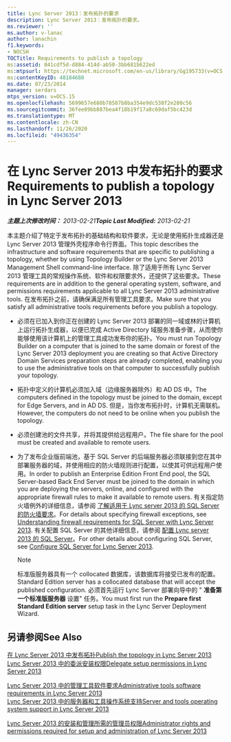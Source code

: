 ```yaml
---
title: Lync Server 2013：发布拓扑的要求
description: Lync Server 2013：发布拓扑的要求。
ms.reviewer: ''
ms.author: v-lanac
author: lanachin
f1.keywords:
- NOCSH
TOCTitle: Requirements to publish a topology
ms:assetid: 841cdf5d-d884-414d-ab50-3bb681b622ed
ms:mtpsurl: https://technet.microsoft.com/en-us/library/Gg195733(v=OCS.15)
ms:contentKeyID: 48184688
ms.date: 07/23/2014
manager: serdars
mtps_version: v=OCS.15
ms.openlocfilehash: 5699657e680b78587b8ba354e9dc538f2e280c56
ms.sourcegitcommit: 36fee89bb887bea4f18b19f17a8c69daf5bc423d
ms.translationtype: MT
ms.contentlocale: zh-CN
ms.lasthandoff: 11/26/2020
ms.locfileid: "49436354"
---
```

# <a name="requirements-to-publish-a-topology-in-lync-server-2013"></a><span data-ttu-id="5e353-103">在 Lync Server 2013 中发布拓扑的要求</span><span class="sxs-lookup"><span data-stu-id="5e353-103">Requirements to publish a topology in Lync Server 2013</span></span>

<div data-xmlns="http://www.w3.org/1999/xhtml">

<div class="topic" data-xmlns="http://www.w3.org/1999/xhtml" data-msxsl="urn:schemas-microsoft-com:xslt" data-cs="https://msdn.microsoft.com/">

<div data-asp="https://msdn2.microsoft.com/asp">



</div>

<div id="mainSection">

<div id="mainBody"><span data-ttu-id="5e353-104">

<span> </span></span><span class="sxs-lookup"><span data-stu-id="5e353-104">

<span> </span></span></span>

<span data-ttu-id="5e353-105">_**主题上次修改时间：** 2013-02-21_</span><span class="sxs-lookup"><span data-stu-id="5e353-105">_**Topic Last Modified:** 2013-02-21_</span></span>

<span data-ttu-id="5e353-106">本主题介绍了特定于发布拓扑的基础结构和软件要求，无论是使用拓扑生成器还是 Lync Server 2013 管理外壳程序命令行界面。</span><span class="sxs-lookup"><span data-stu-id="5e353-106">This topic describes the infrastructure and software requirements that are specific to publishing a topology, whether by using Topology Builder or the Lync Server 2013 Management Shell command-line interface.</span></span> <span data-ttu-id="5e353-107">除了适用于所有 Lync Server 2013 管理工具的常规操作系统、软件和权限要求外，还提供了这些要求。</span><span class="sxs-lookup"><span data-stu-id="5e353-107">These requirements are in addition to the general operating system, software, and permissions requirements applicable to all Lync Server 2013 administrative tools.</span></span> <span data-ttu-id="5e353-108">在发布拓扑之前，请确保满足所有管理工具要求。</span><span class="sxs-lookup"><span data-stu-id="5e353-108">Make sure that you satisfy all administrative tools requirements before you publish a topology.</span></span>

  - <span data-ttu-id="5e353-109">必须在已加入到你正在创建的 Lync Server 2013 部署的同一域或林的计算机上运行拓扑生成器，以便已完成 Active Directory 域服务准备步骤，从而使你能够使用该计算机上的管理工具成功发布你的拓扑。</span><span class="sxs-lookup"><span data-stu-id="5e353-109">You must run Topology Builder on a computer that is joined to the same domain or forest of the Lync Server 2013 deployment you are creating so that Active Directory Domain Services preparation steps are already completed, enabling you to use the administrative tools on that computer to successfully publish your topology.</span></span>

  - <span data-ttu-id="5e353-110">拓扑中定义的计算机必须加入域（边缘服务器除外）和 AD DS 中。</span><span class="sxs-lookup"><span data-stu-id="5e353-110">The computers defined in the topology must be joined to the domain, except for Edge Servers, and in AD DS.</span></span> <span data-ttu-id="5e353-111">但是，当你发布拓扑时，计算机无需联机。</span><span class="sxs-lookup"><span data-stu-id="5e353-111">However, the computers do not need to be online when you publish the topology.</span></span>

  - <span data-ttu-id="5e353-112">必须创建池的文件共享，并将其提供给远程用户。</span><span class="sxs-lookup"><span data-stu-id="5e353-112">The file share for the pool must be created and available to remote users.</span></span>

  - <span data-ttu-id="5e353-113">为了发布企业版前端池，基于 SQL Server 的后端服务器必须联接到您在其中部署服务器的域，并使用相应的防火墙规则进行配置，以使其可供远程用户使用。</span><span class="sxs-lookup"><span data-stu-id="5e353-113">In order to publish an Enterprise Edition Front End pool, the SQL Server-based Back End Server must be joined to the domain in which you are deploying the servers, online, and configured with the appropriate firewall rules to make it available to remote users.</span></span> <span data-ttu-id="5e353-114">有关指定防火墙例外的详细信息，请参阅 [了解适用于 Lync server 2013 的 SQL Server 的防火墙要求](lync-server-2013-understanding-firewall-requirements-for-sql-server.md)。</span><span class="sxs-lookup"><span data-stu-id="5e353-114">For details about specifying firewall exceptions, see [Understanding firewall requirements for SQL Server with Lync Server 2013](lync-server-2013-understanding-firewall-requirements-for-sql-server.md).</span></span> <span data-ttu-id="5e353-115">有关配置 SQL Server 的其他详细信息，请参阅 [配置 Lync server 2013 的 SQL Server](lync-server-2013-configure-sql-server-for-lync-server.md)。</span><span class="sxs-lookup"><span data-stu-id="5e353-115">For other details about configuring SQL Server, see [Configure SQL Server for Lync Server 2013](lync-server-2013-configure-sql-server-for-lync-server.md).</span></span>
    
    <div>
    

    > [!NOTE]  
    > <span data-ttu-id="5e353-116">标准版服务器具有一个 collocated 数据库，该数据库将接受已发布的配置。</span><span class="sxs-lookup"><span data-stu-id="5e353-116">Standard Edition server has a collocated database that will accept the published configuration.</span></span> <span data-ttu-id="5e353-117">必须首先运行 Lync Server 部署向导中的 " <STRONG>准备第一个标准版服务器</STRONG> 设置" 任务。</span><span class="sxs-lookup"><span data-stu-id="5e353-117">You must first run the <STRONG>Prepare first Standard Edition server</STRONG> setup task in the Lync Server Deployment Wizard.</span></span>

    
    </div>

<div>

## <a name="see-also"></a><span data-ttu-id="5e353-118">另请参阅</span><span class="sxs-lookup"><span data-stu-id="5e353-118">See Also</span></span>


[<span data-ttu-id="5e353-119">在 Lync Server 2013 中发布拓扑</span><span class="sxs-lookup"><span data-stu-id="5e353-119">Publish the topology in Lync Server 2013</span></span>](lync-server-2013-publish-the-topology.md)  
[<span data-ttu-id="5e353-120">Lync Server 2013 中的委派安装权限</span><span class="sxs-lookup"><span data-stu-id="5e353-120">Delegate setup permissions in Lync Server 2013</span></span>](lync-server-2013-delegate-setup-permissions.md)  


[<span data-ttu-id="5e353-121">Lync Server 2013 中的管理工具软件要求</span><span class="sxs-lookup"><span data-stu-id="5e353-121">Administrative tools software requirements in Lync Server 2013</span></span>](lync-server-2013-administrative-tools-software-requirements.md)  
[<span data-ttu-id="5e353-122">Lync Server 2013 中的服务器和工具操作系统支持</span><span class="sxs-lookup"><span data-stu-id="5e353-122">Server and tools operating system support in Lync Server 2013</span></span>](lync-server-2013-server-and-tools-operating-system-support.md)  


[<span data-ttu-id="5e353-123">Lync Server 2013 的安装和管理所需的管理员权限</span><span class="sxs-lookup"><span data-stu-id="5e353-123">Administrator rights and permissions required for setup and administration of Lync Server 2013</span></span>](lync-server-2013-administrator-rights-and-permissions-required-for-setup-and-administration.md)  
  

<span data-ttu-id="5e353-124"></div>

</div>

<span> </span>

</div>

</div>

</span><span class="sxs-lookup"><span data-stu-id="5e353-124"></div>

</div>

<span> </span>

</div>

</div>

</span></span></div>

